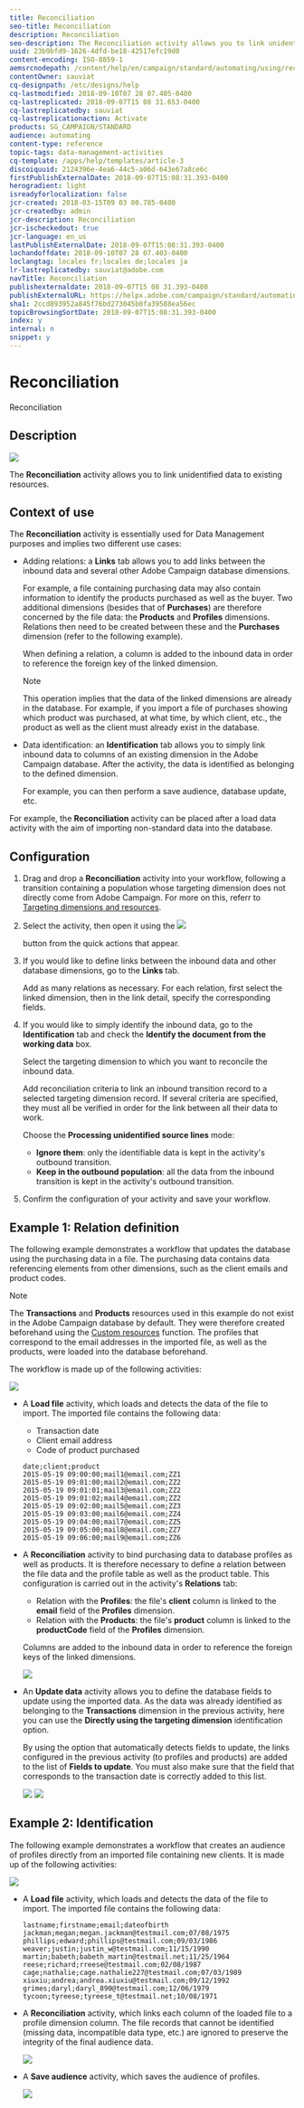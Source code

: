 ```yaml
---
title: Reconciliation
seo-title: Reconciliation
description: Reconciliation
seo-description: The Reconciliation activity allows you to link unidentified data to existing resources.
uuid: 23b9bfd9-1626-4dfd-be18-42517efc19d0
content-encoding: ISO-8859-1
aemsrcnodepath: /content/help/en/campaign/standard/automating/using/reconciliation
contentOwner: sauviat
cq-designpath: /etc/designs/help
cq-lastmodified: 2018-09-10T07 28 07.405-0400
cq-lastreplicated: 2018-09-07T15 08 31.653-0400
cq-lastreplicatedby: sauviat
cq-lastreplicationaction: Activate
products: SG_CAMPAIGN/STANDARD
audience: automating
content-type: reference
topic-tags: data-management-activities
cq-template: /apps/help/templates/article-3
discoiquuid: 2124396e-4ea6-44c5-a06d-643e67a8ce6c
firstPublishExternalDate: 2018-09-07T15:08:31.393-0400
herogradient: light
isreadyforlocalization: false
jcr-created: 2018-03-15T09 03 00.785-0400
jcr-createdby: admin
jcr-description: Reconciliation
jcr-ischeckedout: true
jcr-language: en_us
lastPublishExternalDate: 2018-09-07T15:08:31.393-0400
lochandoffdate: 2018-09-10T07 28 07.403-0400
loclangtag: locales fr;locales de;locales ja
lr-lastreplicatedby: sauviat@adobe.com
navTitle: Reconciliation
publishexternaldate: 2018-09-07T15 08 31.393-0400
publishExternalURL: https://helpx.adobe.com/campaign/standard/automating/using/reconciliation.html
sha1: 2ccd893952a845f76bd273045b0fa39588ea56ec
topicBrowsingSortDate: 2018-09-07T15:08:31.393-0400
index: y
internal: n
snippet: y
---
```


# Reconciliation

Reconciliation

## Description

![](assets/reconciliation.png)

The **Reconciliation** activity allows you to link unidentified data to existing resources.

## Context of use

The **Reconciliation** activity is essentially used for Data Management purposes and implies two different use cases:

* Adding relations: a **Links** tab allows you to add links between the inbound data and several other Adobe Campaign database dimensions.

  For example, a file containing purchasing data may also contain information to identify the products purchased as well as the buyer. Two additional dimensions (besides that of **Purchases**) are therefore concerned by the file data: the **Products** and **Profiles** dimensions. Relations then need to be created between these and the **Purchases** dimension (refer to the following example).

  When defining a relation, a column is added to the inbound data in order to reference the foreign key of the linked dimension.

  >[!NOTE]
  >
  >This operation implies that the data of the linked dimensions are already in the database. For example, if you import a file of purchases showing which product was purchased, at what time, by which client, etc., the product as well as the client must already exist in the database.

* Data identification: an **Identification** tab allows you to simply link inbound data to columns of an existing dimension in the Adobe Campaign database. After the activity, the data is identified as belonging to the defined dimension.

  For example, you can then perform a save audience, database update, etc.

For example, the **Reconciliation** activity can be placed after a load data activity with the aim of importing non-standard data into the database.

## Configuration

1. Drag and drop a **Reconciliation** activity into your workflow, following a transition containing a population whose targeting dimension does not directly come from Adobe Campaign. For more on this, referr to [Targeting dimensions and resources](../../automating/using/query.md#targeting-dimensions-and-resources).
1. Select the activity, then open it using the  ![](assets/edit_darkgrey-24px.png)

   button from the quick actions that appear.
1. If you would like to define links between the inbound data and other database dimensions, go to the **Links** tab.

   Add as many relations as necessary. For each relation, first select the linked dimension, then in the link detail, specify the corresponding fields.

1. If you would like to simply identify the inbound data, go to the **Identification** tab and check the **Identify the document from the working data** box.

   Select the targeting dimension to which you want to reconcile the inbound data.

   Add reconciliation criteria to link an inbound transition record to a selected targeting dimension record. If several criteria are specified, they must all be verified in order for the link between all their data to work.

   Choose the **Processing unidentified source lines** mode:

    * **Ignore them**: only the identifiable data is kept in the activity's outbound transition.
    * **Keep in the outbound population**: all the data from the inbound transition is kept in the activity's outbound transition.

1. Confirm the configuration of your activity and save your workflow.

## Example 1: Relation definition

The following example demonstrates a workflow that updates the database using the purchasing data in a file. The purchasing data contains data referencing elements from other dimensions, such as the client emails and product codes.

>[!NOTE]
>
>The **Transactions** and **Products** resources used in this example do not exist in the Adobe Campaign database by default. They were therefore created beforehand using the [Custom resources](../../developing/using/data-model-concepts.md) function. The profiles that correspond to the email addresses in the imported file, as well as the products, were loaded into the database beforehand.

The workflow is made up of the following activities:

![](assets/reconciliation_example1.png)

* A **Load file** activity, which loads and detects the data of the file to import. The imported file contains the following data:

    * Transaction date
    * Client email address
    * Code of product purchased

  ```
  date;client;product
  2015-05-19 09:00:00;mail1@email.com;ZZ1
  2015-05-19 09:01:00;mail2@email.com;ZZ2
  2015-05-19 09:01:01;mail3@email.com;ZZ2
  2015-05-19 09:01:02;mail4@email.com;ZZ2
  2015-05-19 09:02:00;mail5@email.com;ZZ3
  2015-05-19 09:03:00;mail6@email.com;ZZ4
  2015-05-19 09:04:00;mail7@email.com;ZZ5
  2015-05-19 09:05:00;mail8@email.com;ZZ7
  2015-05-19 09:06:00;mail9@email.com;ZZ6
  ```

* A **Reconciliation** activity to bind purchasing data to database profiles as well as products. It is therefore necessary to define a relation between the file data and the profile table as well as the product table. This configuration is carried out in the activity's **Relations** tab:

    * Relation with the **Profiles**: the file's **client** column is linked to the **email** field of the **Profiles** dimension.
    * Relation with the **Products**: the file's **product** column is linked to the **productCode** field of the **Profiles** dimension.

  Columns are added to the inbound data in order to reference the foreign keys of the linked dimensions.

  ![](assets/reconciliation_example3.png)

* An **Update data** activity allows you to define the database fields to update using the imported data. As the data was already identified as belonging to the **Transactions** dimension in the previous activity, here you can use the **Directly using the targeting dimension** identification option.

  By using the option that automatically detects fields to update, the links configured in the previous activity (to profiles and products) are added to the list of **Fields to update**. You must also make sure that the field that corresponds to the transaction date is correctly added to this list.

  ![](assets/reconciliation_example5.png) ![](assets/reconciliation_example4.png)

## Example 2: Identification

The following example demonstrates a workflow that creates an audience of profiles directly from an imported file containing new clients. It is made up of the following activities:

![](assets/identification_example2.png)

* A **Load file** activity, which loads and detects the data of the file to import. The imported file contains the following data:

  ```
  lastname;firstname;email;dateofbirth
  jackman;megan;megan.jackman@testmail.com;07/08/1975
  phillips;edward;phillips@testmail.com;09/03/1986
  weaver;justin;justin_w@testmail.com;11/15/1990
  martin;babeth;babeth_martin@testmail.net;11/25/1964
  reese;richard;rreese@testmail.com;02/08/1987
  cage;nathalie;cage.nathalie227@testmail.com;07/03/1989
  xiuxiu;andrea;andrea.xiuxiu@testmail.com;09/12/1992
  grimes;daryl;daryl_890@testmail.com;12/06/1979
  tycoon;tyreese;tyreese_t@testmail.net;10/08/1971
  ```

* A **Reconciliation** activity, which links each column of the loaded file to a profile dimension column. The file records that cannot be identified (missing data, incompatible data type, etc.) are ignored to preserve the integrity of the final audience data.

  ![](assets/identification_example1.png)

* A **Save audience** activity, which saves the audience of profiles.

  ![](assets/identification_example3.png)

